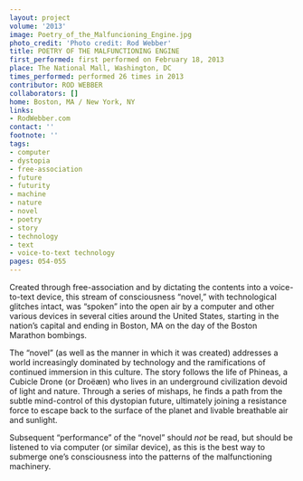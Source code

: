 ```yaml
---
layout: project
volume: '2013'
image: Poetry_of_the_Malfuncioning_Engine.jpg
photo_credit: 'Photo credit: Rod Webber'
title: POETRY OF THE MALFUNCTIONING ENGINE
first_performed: first performed on February 18, 2013
place: The National Mall, Washington, DC
times_performed: performed 26 times in 2013
contributor: ROD WEBBER
collaborators: []
home: Boston, MA / New York, NY
links:
- RodWebber.com
contact: ''
footnote: ''
tags:
- computer
- dystopia
- free-association
- future
- futurity
- machine
- nature
- novel
- poetry
- story
- technology
- text
- voice-to-text technology
pages: 054-055
---
```


Created through free-association and by dictating the contents into a voice-to-text device, this stream of consciousness “novel,” with technological glitches intact, was “spoken” into the open air by a computer and other various devices in several cities around the United States, starting in the nation’s capital and ending in Boston, MA on the day of the Boston Marathon bombings.

The “novel” (as well as the manner in which it was created) addresses a world increasingly dominated by technology and the ramifications of continued immersion in this culture. The story follows the life of Phineas, a Cubicle Drone (or Droëæn) who lives in an underground civilization devoid of light and nature. Through a series of mishaps, he finds a path from the subtle mind-control of this dystopian future, ultimately joining a resistance force to escape back to the surface of the planet and livable breathable air and sunlight.

Subsequent “performance” of the “novel” should _not_ be read, but should be listened to via computer (or similar device), as this is the best way to submerge one’s consciousness into the patterns of the malfunctioning machinery.
